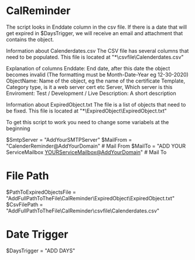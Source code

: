 # CalReminder

The script looks in Enddate column in the csv file.
If there is a date that will get expired in $DaysTrigger, we will receive an email and attachment that contains the object.

Information about Calenderdates.csv
The CSV file has several columns that need to be populated.
This file is located at "*\csvfile\Calenderdates.csv"

Explanation of columns
     Enddate: End date, after this date the object becomes invalid (The formatting must be Month-Date-Year eg 12-30-2020)
     ObjectName: Name of the object, eg the name of the certificate
     Template, Category type, is it a web server cert etc
     Server, Which server is this
     Enviroment: Test / Development / Live
     Description: A short description

Information about ExpiredObject.txt
The file is a list of objects that need to be fixed.
This file is located at "*\ExpiredObject\ExpiredObject.txt"

To get this script to work you need to change some variabels at the beginning

$SmtpServer = "AddYourSMTPServer" 
$MailFrom = "CalenderReminder@AddYourDomain" # Mail From
$MailTo = "ADD YOUR ServiceMailbox <YOURServiceMailbox@AddYourDomain>" # Mail To

# File Path
$PathToExpiredObjectsFile = "AddFullPathToTheFile\CalReminder\ExpiredObject\ExpiredObject.txt"
$CsvFilePath = "AddFullPathToTheFile\CalReminder\csvfile\Calenderdates.csv"

# Date Trigger
$DaysTrigger = "ADD DAYS"

